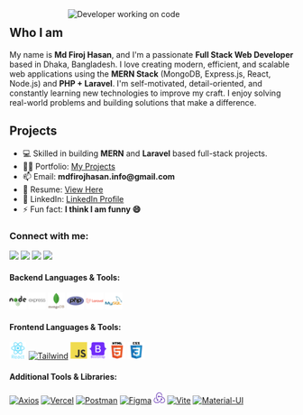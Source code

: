<!DOCTYPE html>
<html lang="en">
<head>
  <meta charset="UTF-8" />
  <meta name="viewport" content="width=device-width, initial-scale=1.0"/>
  <title>Md Firoj Hasan - Full Stack Developer</title>
</head>
<body>


  <img align="right" width="400" loading="lazy" src="https://img.freepik.com/free-vector/coding-round-composition_1284-40752.jpg" alt="Developer working on code">

  <section>
    <h2>Who I am</h2>
    <p>
      My name is <strong>Md Firoj Hasan</strong>, and I'm a passionate <strong>Full Stack Web Developer</strong> based in Dhaka, Bangladesh.
      I love creating modern, efficient, and scalable web applications using the <strong>MERN Stack</strong> (MongoDB, Express.js, React, Node.js) and <strong>PHP + Laravel</strong>.
      I'm self-motivated, detail-oriented, and constantly learning new technologies to improve my craft.
      I enjoy solving real-world problems and building solutions that make a difference.
    </p>
  </section>

  <section>
    <h2>Projects</h2>
    <ul>
      <li>💻 Skilled in building <strong>MERN</strong> and <strong>Laravel</strong> based full-stack projects.</li>
      <li>👨‍💻 Portfolio: <a href="https://grand-starlight-c8411f.netlify.app/">My Projects</a></li>
      <li>📫 Email: <strong>mdfirojhasan.info@gmail.com</strong></li>
      <li>📄 Resume: <a href="https://drive.google.com/file/d/1-EjH4BZpbEYbi49DMe7vowt1wp5ctv9l/view?usp=sharing">View Here</a></li>
      <li>🔗 LinkedIn: <a href="https://www.linkedin.com/in/md-firoj-hasan/">LinkedIn Profile</a></li>
      <li>⚡ Fun fact: <strong>I think I am funny 😄</strong></li>
    </ul>
  </section>

  <section>
    <h3>Connect with me:</h3>
    <div class="icons">
      <a href="https://www.linkedin.com/in/md-firoj-hasan/" target="_blank"><img src="https://img.icons8.com/color/48/000000/linkedin.png" width="30"/></a>
      <a href="https://github.com/firoj10" target="_blank"><img src="https://img.icons8.com/ios-glyphs/30/github.png" width="30"/></a>
      <a href="mailto:mdfirojhasan.info@gmail.com" target="_blank"><img src="https://img.icons8.com/material-outlined/24/000000/new-post.png" width="30"/></a>
      <a href="https://www.facebook.com/mdfirojhasann" target="_blank"><img src="https://img.icons8.com/ios-filled/50/000000/facebook.png" width="30"/></a>
    </div>
  </section>

  <section>
    <h4>Backend Languages & Tools:</h4>
    <div class="icons">
      <a href="https://nodejs.org/" target="_blank"><img src="https://raw.githubusercontent.com/devicons/devicon/master/icons/nodejs/nodejs-original-wordmark.svg" alt="Node.js" width="30"/></a>
      <a href="https://expressjs.com/" target="_blank"><img src="https://raw.githubusercontent.com/devicons/devicon/master/icons/express/express-original-wordmark.svg" alt="Express.js" width="30"/></a>
      <a href="https://www.mongodb.com/" target="_blank"><img src="https://raw.githubusercontent.com/devicons/devicon/master/icons/mongodb/mongodb-original-wordmark.svg" alt="MongoDB" width="30"/></a>
      <a href="https://www.php.net/" target="_blank"><img src="https://raw.githubusercontent.com/devicons/devicon/master/icons/php/php-original.svg" alt="PHP" width="30"/></a>
      <a href="https://laravel.com/" target="_blank"><img src="https://raw.githubusercontent.com/devicons/devicon/master/icons/laravel/laravel-original-wordmark.svg" alt="Laravel" width="30"/></a>
      <a href="https://www.mysql.com/" target="_blank"><img src="https://raw.githubusercontent.com/devicons/devicon/master/icons/mysql/mysql-original-wordmark.svg" alt="MySQL" width="30"/></a>
    </div>
  </section>

  <section>
    <h4>Frontend Languages & Tools:</h4>
    <div class="icons">
      <a href="https://reactjs.org/" target="_blank"><img src="https://raw.githubusercontent.com/devicons/devicon/master/icons/react/react-original-wordmark.svg" alt="React" width="30"/></a>
      <a href="https://tailwindcss.com/" target="_blank"><img src="https://www.vectorlogo.zone/logos/tailwindcss/tailwindcss-icon.svg" alt="Tailwind" width="30"/></a>
      <a href="https://developer.mozilla.org/en-US/docs/Web/JavaScript" target="_blank"><img src="https://raw.githubusercontent.com/devicons/devicon/master/icons/javascript/javascript-original.svg" alt="JavaScript" width="30"/></a>
      <a href="https://getbootstrap.com/" target="_blank"><img src="https://raw.githubusercontent.com/devicons/devicon/master/icons/bootstrap/bootstrap-plain-wordmark.svg" alt="Bootstrap" width="30"/></a>
      <a href="https://html.com/" target="_blank"><img src="https://raw.githubusercontent.com/devicons/devicon/master/icons/html5/html5-original-wordmark.svg" alt="HTML5" width="30"/></a>
      <a href="https://developer.mozilla.org/en-US/docs/Web/CSS" target="_blank"><img src="https://raw.githubusercontent.com/devicons/devicon/master/icons/css3/css3-original-wordmark.svg" alt="CSS3" width="30"/></a>
    </div>
  </section>

  <section>
    <h4>Additional Tools & Libraries:</h4>
    <div class="icons">
      <a href="https://axios-http.com/" target="_blank"><img src="https://axios-http.com/assets/logo.svg" alt="Axios" width="20"/></a>
      <a href="https://vercel.com/" target="_blank"><img src="https://www.vectorlogo.zone/logos/vercel/vercel-icon.svg" alt="Vercel" width="20"/></a>
      <a href="https://www.postman.com/" target="_blank"><img src="https://www.vectorlogo.zone/logos/getpostman/getpostman-icon.svg" alt="Postman" width="20"/></a>
      <a href="https://www.figma.com/" target="_blank"><img src="https://www.vectorlogo.zone/logos/figma/figma-icon.svg" alt="Figma" width="20"/></a>
      <a href="https://redux.js.org/" target="_blank"><img src="https://raw.githubusercontent.com/devicons/devicon/master/icons/redux/redux-original.svg" alt="Redux" width="20"/></a>
      <a href="https://vitejs.dev/" target="_blank"><img src="https://vitejs.dev/logo.svg" alt="Vite" width="20"/></a>
      <a href="https://mui.com/" target="_blank"><img src="https://mui.com/static/logo.png" alt="Material-UI" width="20"/></a>
    </div>
  </section>

</body>
</html>
